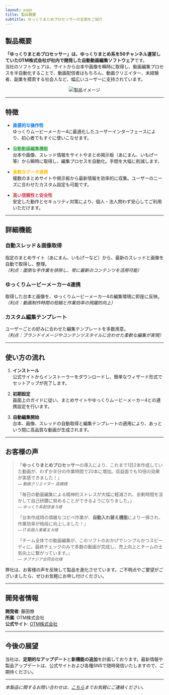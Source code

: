 ```yaml
---
layout: page
title: 製品概要
subtitle: ゆっくりまとめプロセッサーの全貌をご紹介
---
```


<!-- 製品概要のイントロダクション -->
## 製品概要

**「ゆっくりまとめプロセッサー」**は、ゆっくりまとめ系を50チャンネル運営していたOTM株式会社が社内で開発した**自動動画編集ソフトウェア**です。  
当社のソフトウェアは、サイトから台本や画像を瞬時に取得し、動画編集プロセスを半自動化することで、動画配信者はもちろん、動画クリエイター、未経験者、副業を模索する社会人など、幅広いユーザーに支持されています。

<!-- 製品イメージ（※画像は適宜差し替えてください） -->
<div align="center">
  <img src="/assets/img/製品イメージ.png" alt="製品イメージ" style="max-width:80%;">
</div>

---

<!-- 製品の特徴 -->
## 特徴

- <span style="color:#007BFF; font-weight:bold;">**直感的な操作性**</span>  
  ゆっくりムービーメーカー4に最適化したユーザーインターフェースにより、初心者でもすぐに使いこなせます。

- <span style="color:#28A745; font-weight:bold;">**自動動画編集機能**</span>  
  台本や画像、スレッド情報をサイトやまとめ掲示板（あにまん、いもげー等）から瞬時に取得し、編集プロセスを自動化。手間を大幅に削減します。

- <span style="color:#FFC107; font-weight:bold;">**柔軟なデータ連携**</span>  
  複数のまとめサイトや掲示板から最新情報を効率的に収集。ユーザーのニーズに合わせたカスタム設定も可能です。

- <span style="color:#DC3545; font-weight:bold;">**高い信頼性と安全性**</span>  
  安定した動作とセキュリティ対策により、個人・法人問わず安心してご利用いただけます。

---

<!-- 詳細な機能説明 -->
## 詳細機能

### 自動スレッド＆画像取得

指定のまとめサイト（あにまん、いもげーなど）から、最新のスレッドと画像を自動で取得し、整理。  
*（利点：面倒な手作業を排除し、常に最新のコンテンツを活用可能）*

### ゆっくりムービーメーカー4連携

取得した台本と画像を、ゆっくりムービーメーカー4の編集環境に即座に反映。  
*（利点：動画制作時間の短縮と作業効率の飛躍的向上）*

### カスタム編集テンプレート

ユーザーごとの好みに合わせた編集テンプレートを多数用意。  
*（利点：ブランドイメージやコンテンツスタイルに合わせた柔軟な編集が実現）*

---

<!-- 利用の流れ -->
## 使い方の流れ

1. **インストール**  
   公式サイトからインストーラーをダウンロードし、簡単なウィザード形式でセットアップが完了します。

2. **初期設定**  
   画面上のガイドに従い、まとめサイトやゆっくりムービーメーカー4との連携設定を行います。

3. **自動編集開始**  
   台本、画像、スレッドの自動取得と編集テンプレートの適用により、あっという間に高品質な動画が生成されます。

---

<!-- お客様の声などの実績紹介 -->
## お客様の声

> 「**ゆっくりまとめプロセッサー**の導入により、これまで1日2本作成していた動画が、わずか半分の作業時間で20本に増加。収益面でも10倍の効果が実感できました！」  
> <span style="font-size:0.9em;">*— 動画クリエイター 高橋様*</span>
>
> 「毎日の動画編集による精神的ストレスが大幅に軽減され、余剰時間を活かして自己研鑽に努めることができるようになりました。」  
> <span style="font-size:0.9em;">*— ゆっくり系配信者 S様*</span>
>
> 「台本作成時の煩雑なコピペ作業が、**自動入れ替え機能**により一掃され、作業効率が格段に向上しました！」  
> <span style="font-size:0.9em;">*— IT系個人事業主 A様*</span>
>
> 「チーム全体での動画編集が、このソフトのおかげでシンプルかつスピーディに。最終チェックのみで多数の動画が完成し、売上向上とチームの士気向上に繋がっています。」  
> <span style="font-size:0.9em;">*— タブナジア合同会社様*</span>

弊社は、お客様の声を反映して製品を進化させています。ご不明点やご要望がございましたら、ぜひお気軽にお申し付けください。

---

<!-- 開発者・企業情報 -->
## 開発者情報

**開発者**: 藤田僚  
**所属**: OTM株式会社  
**公式サイト**: [OTM株式会社](https://your-company-website.example)

---

<!-- 今後の展望やアップデート情報 -->
## 今後の展望

当社は、**定期的なアップデート**と**新機能の追加**を計画しております。最新情報や製品アップデートは、公式サイトおよび各種SNSで随時発信いたしますので、ご期待ください。

---

<!-- フッター用の追加情報（任意） -->
*本製品に関するお問い合わせは、[こちら](mailto:fujita.otm@gmail.com)までお気軽にご連絡ください。*

